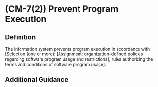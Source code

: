 
# (CM-7(2)) Prevent Program Execution

## Definition

The information system prevents program execution in accordance with [Selection (one or more): [Assignment: organization-defined policies regarding software program usage and restrictions]; rules authorizing the terms and conditions of software program usage].

## Additional Guidance


